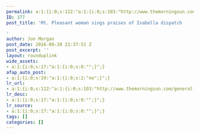 ```yaml
---
permalink: a:1:{i:0;s:122:"a:1:{i:0;s:103:"http://www.themorningsun.com/general-news/20160920/mt-pleasant-woman-sings-praises-of-isabella-dispatch";}";}
ID: 377
post_title: 'Mt. Pleasant woman sings praises of Isabella dispatch

'
author: Jon Morgan
post_date: 2016-09-20 21:37:51 Z
post_excerpt: ''
layout: rounduplink
wide_assets:
- a:1:{i:0;s:17:"a:1:{i:0;s:0:"";}";}
afap_auto_post:
- a:1:{i:0;s:19:"a:1:{i:0;s:2:"no";}";}
lr_url:
- a:1:{i:0;s:122:"a:1:{i:0;s:103:"http://www.themorningsun.com/general-news/20160920/mt-pleasant-woman-sings-praises-of-isabella-dispatch";}";}
lr_desc:
- a:1:{i:0;s:17:"a:1:{i:0;s:0:"";}";}
lr_source:
- a:1:{i:0;s:17:"a:1:{i:0;s:0:"";}";}
tags: []
categories: []
---
```


